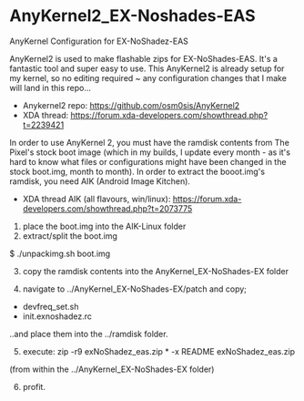 # AnyKernel2_EX-Noshades-EAS
AnyKernel Configuration for EX-NoShadez-EAS

AnyKernel2 is used to make flashable zips for EX-NoShades-EAS. It's a fantastic tool and super easy to use. This AnyKernel2 is already setup for my kernel, so no editing required ~ any configuration changes that I make will land in this repo...

- Anykernel2 repo: https://github.com/osm0sis/AnyKernel2
- XDA thread: https://forum.xda-developers.com/showthread.php?t=2239421 

In order to use AnyKernel 2, you must have the ramdisk contents from The Pixel's stock boot image (which in my builds, I update every month - as it's hard to know what files or configurations might have been changed in the stock boot.img, month to month). In order to extract the booot.img's ramdisk, you need AIK (Android Image Kitchen).

- XDA thread AIK (all flavours, win/linux): https://forum.xda-developers.com/showthread.php?t=2073775

1. place the boot.img into the AIK-Linux folder
2. extract/split the boot.img

$ ./unpackimg.sh boot.img 

3. copy the ramdisk contents into the AnyKernel_EX-NoShades-EX folder

4. navigate to ../AnyKernel_EX-NoShades-EX/patch and copy;

- devfreq_set.sh
- init.exnoshadez.rc

..and place them into the ../ramdisk folder.

5. execute: zip -r9 exNoShadez_eas.zip * -x README exNoShadez_eas.zip 

(from within the ../AnyKernel_EX-NoShades-EX folder)

6. profit.

